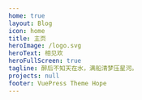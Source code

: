 ```yaml
---
home: true
layout: Blog
icon: home
title: 主页
heroImage: /logo.svg
heroText: 相见欢
heroFullScreen: true
tagline: 醉后不知天在水，满船清梦压星河。
projects: null
footer: VuePress Theme Hope
---
```

<div style="display:none">
## 网站概览
注释
* [算法笔记](posts/article1.md)：日常刷题笔记
* [周赛总结](posts/article2.md)：leetcode周赛总结
* [计算机网络](guide/Computer%20Network.md)：计算机网络相关
* [数据库基础](guide/Database.md)：数据库相关
* [设计模式](guide/Design%20Pattern.md)：设计模式相关
* [Git](guide/Git-ComdLine-REST.md)：git相关命令和基础知识
* [操作系统](guide/Operating%20Systems.md)：操作系统相关
* [python](guide/Python%20Handbook.md)：python相关
</div>